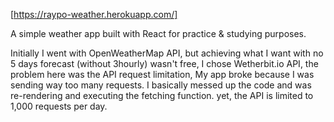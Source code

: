 [https://raypo-weather.herokuapp.com/]

A simple weather app built with React for practice & studying purposes. 

Initially I went with OpenWeatherMap API, but achieving what I want with no 5 days forecast (without 3hourly) wasn't free, 
I chose Wetherbit.io API, the problem here was the API request limitation, My app broke because I was sending way too many requests.
I basically messed up the code and was re-rendering and executing the fetching function. yet, the API is limited to 1,000 requests per day.

